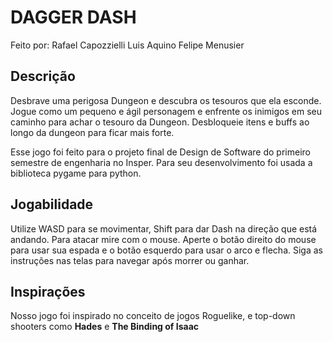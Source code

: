 # DAGGER DASH

Feito por:
  Rafael Capozzielli
  Luis Aquino
  Felipe Menusier

## Descrição

Desbrave uma perigosa Dungeon e descubra os tesouros que ela esconde. Jogue como um pequeno e ágil personagem e enfrente os inimigos em seu caminho para achar o tesouro da Dungeon. Desbloqueie itens e buffs ao longo da dungeon para ficar mais forte.

Esse jogo foi feito para o projeto final de Design de Software do primeiro semestre de engenharia no Insper. Para seu desenvolvimento foi usada a biblioteca pygame para python.

## Jogabilidade 

Utilize WASD para se movimentar, Shift para dar Dash na direção que está andando. Para atacar mire com o mouse. Aperte o botão direito do mouse para usar sua espada e o botão esquerdo para usar o arco e flecha. Siga as instruções nas telas para navegar após morrer ou ganhar.

## Inspirações
Nosso jogo foi inspirado no conceito de jogos Roguelike, e top-down shooters como **Hades** e **The Binding of Isaac**

